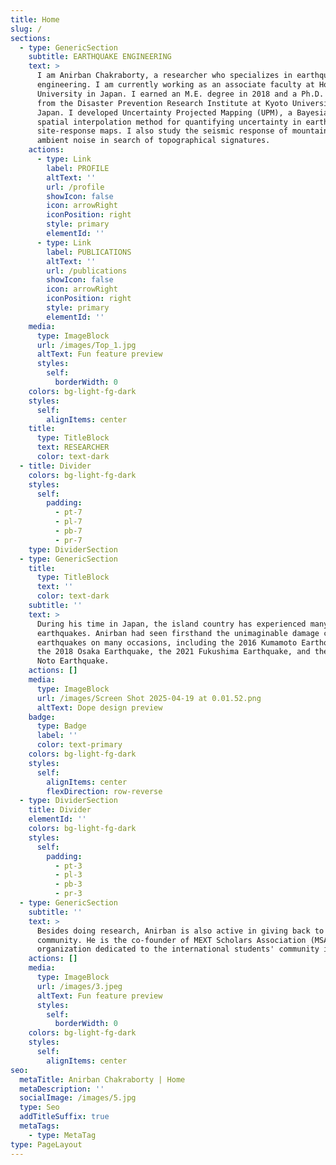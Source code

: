 ```yaml
---
title: Home
slug: /
sections:
  - type: GenericSection
    subtitle: EARTHQUAKE ENGINEERING
    text: >
      I am Anirban Chakraborty, a researcher who specializes in earthquake
      engineering. I am currently working as an associate faculty at Hosei
      University in Japan. I earned an M.E. degree in 2018 and a Ph.D. in 2021
      from the Disaster Prevention Research Institute at Kyoto University in
      Japan. I developed Uncertainty Projected Mapping (UPM), a Bayesian-based
      spatial interpolation method for quantifying uncertainty in earthquake
      site-response maps. I also study the seismic response of mountains to
      ambient noise in search of topographical signatures.
    actions:
      - type: Link
        label: PROFILE
        altText: ''
        url: /profile
        showIcon: false
        icon: arrowRight
        iconPosition: right
        style: primary
        elementId: ''
      - type: Link
        label: PUBLICATIONS
        altText: ''
        url: /publications
        showIcon: false
        icon: arrowRight
        iconPosition: right
        style: primary
        elementId: ''
    media:
      type: ImageBlock
      url: /images/Top_1.jpg
      altText: Fun feature preview
      styles:
        self:
          borderWidth: 0
    colors: bg-light-fg-dark
    styles:
      self:
        alignItems: center
    title:
      type: TitleBlock
      text: RESEARCHER
      color: text-dark
  - title: Divider
    colors: bg-light-fg-dark
    styles:
      self:
        padding:
          - pt-7
          - pl-7
          - pb-7
          - pr-7
    type: DividerSection
  - type: GenericSection
    title:
      type: TitleBlock
      text: ''
      color: text-dark
    subtitle: ''
    text: >
      During his time in Japan, the island country has experienced many
      earthquakes. Anirban had seen firsthand the unimaginable damage caused by
      earthquakes on many occasions, including the 2016 Kumamoto Earthquakes,
      the 2018 Osaka Earthquake, the 2021 Fukushima Earthquake, and the 2024
      Noto Earthquake.
    actions: []
    media:
      type: ImageBlock
      url: /images/Screen Shot 2025-04-19 at 0.01.52.png
      altText: Dope design preview
    badge:
      type: Badge
      label: ''
      color: text-primary
    colors: bg-light-fg-dark
    styles:
      self:
        alignItems: center
        flexDirection: row-reverse
  - type: DividerSection
    title: Divider
    elementId: ''
    colors: bg-light-fg-dark
    styles:
      self:
        padding:
          - pt-3
          - pl-3
          - pb-3
          - pr-3
  - type: GenericSection
    subtitle: ''
    text: >
      Besides doing research, Anirban is also active in giving back to the
      community. He is the co-founder of MEXT Scholars Association (MSA), an
      organization dedicated to the international students' community in Japan. 
    actions: []
    media:
      type: ImageBlock
      url: /images/3.jpeg
      altText: Fun feature preview
      styles:
        self:
          borderWidth: 0
    colors: bg-light-fg-dark
    styles:
      self:
        alignItems: center
seo:
  metaTitle: Anirban Chakraborty | Home
  metaDescription: ''
  socialImage: /images/5.jpg
  type: Seo
  addTitleSuffix: true
  metaTags:
    - type: MetaTag
type: PageLayout
---
```

